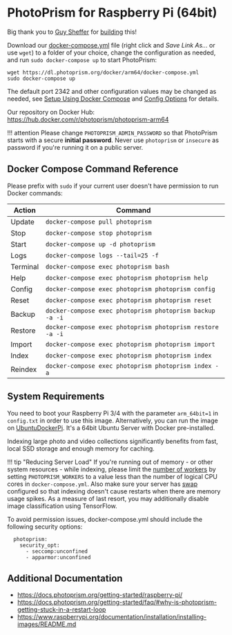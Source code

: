 PhotoPrism for Raspberry Pi (64bit)
===================================

Big thank you to [Guy Sheffer](https://github.com/guysoft) for 
[building](https://github.com/photoprism/photoprism/issues/109) this!

Download our [docker-compose.yml](https://dl.photoprism.org/docker/arm64/docker-compose.yml) file
(right click and *Save Link As...* or use `wget`) to a folder of your choice,
change the configuration as needed, and run `sudo docker-compose up` to start PhotoPrism:

```
wget https://dl.photoprism.org/docker/arm64/docker-compose.yml
sudo docker-compose up
```

The default port 2342 and other configuration values may be changed as needed,
see [Setup Using Docker Compose](https://docs.photoprism.org/getting-started/docker-compose/)
and [Config Options](https://docs.photoprism.org/getting-started/config-options/) for details.

Our repository on Docker Hub: https://hub.docker.com/r/photoprism/photoprism-arm64

!!! attention
    Please change `PHOTOPRISM_ADMIN_PASSWORD` so that PhotoPrism starts with a secure **initial password**.
    Never use `photoprism` or `insecure` as password if you're running it on a public server.

## Docker Compose Command Reference ##

Please prefix with `sudo` if your current user doesn't have permission
to run Docker commands:

| Action   | Command                                                   |
|----------|-----------------------------------------------------------|
| Update   | `docker-compose pull photoprism`                          |
| Stop     | `docker-compose stop photoprism`                          |
| Start    | `docker-compose up -d photoprism`                         |
| Logs     | `docker-compose logs --tail=25 -f`                        |
| Terminal | `docker-compose exec photoprism bash`                     |
| Help     | `docker-compose exec photoprism photoprism help`          |
| Config   | `docker-compose exec photoprism photoprism config`        |
| Reset    | `docker-compose exec photoprism photoprism reset`         |
| Backup   | `docker-compose exec photoprism photoprism backup -a -i`  |
| Restore  | `docker-compose exec photoprism photoprism restore -a -i` |
| Import   | `docker-compose exec photoprism photoprism import`        |
| Index    | `docker-compose exec photoprism photoprism index`         |
| Reindex  | `docker-compose exec photoprism photoprism index -a`      |

## System Requirements ##

You need to boot your Raspberry Pi 3/4 with the parameter `arm_64bit=1` in `config.txt` in order to use this image.
Alternatively, you can run the image on [UbuntuDockerPi](https://github.com/guysoft/UbuntuDockerPi).
It's a 64bit Ubuntu Server with Docker pre-installed.

Indexing large photo and video collections significantly benefits from fast, local SSD storage and enough memory for caching.

!!! tip "Reducing Server Load"
    If you're running out of memory - or other system resources - while indexing, please limit the
    [number of workers](https://docs.photoprism.org/getting-started/config-options/) by setting
    `PHOTOPRISM_WORKERS` to a value less than the number of logical CPU cores in `docker-compose.yml`.
    Also make sure your server has [swap](https://opensource.com/article/18/9/swap-space-linux-systems)
    configured so that indexing doesn't cause restarts when there are memory usage spikes.
    As a measure of last resort, you may additionally disable image classification using TensorFlow.

To avoid permission issues, docker-compose.yml should include the following security options:

```
  photoprism:
    security_opt:
      - seccomp:unconfined
      - apparmor:unconfined
```

## Additional Documentation ##

- https://docs.photoprism.org/getting-started/raspberry-pi/
- https://docs.photoprism.org/getting-started/faq/#why-is-photoprism-getting-stuck-in-a-restart-loop
- https://www.raspberrypi.org/documentation/installation/installing-images/README.md



